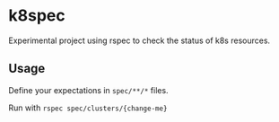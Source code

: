 # k8spec

Experimental project using rspec to check the status of k8s resources.

## Usage

Define your expectations in `spec/**/*` files.

Run with `rspec spec/clusters/{change-me}`
